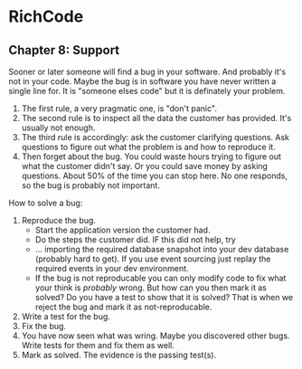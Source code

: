 # RichCode
## Chapter 8: Support

Sooner or later someone will find a bug in your software. And probably it's not in your code. Maybe the bug is in software you have never written a single line for. It is "someone elses code" but it is definately your problem. 

1. The first rule, a very pragmatic one, is "don't panic".
2. The second rule is to inspect all the data the customer has provided. It's usually not enough.
3. The third rule is accordingly: ask the customer clarifying questions. Ask questions to figure out what the problem is and how to reproduce it. 
4. Then forget about the bug. You could waste hours trying to figure out what the customer didn't say. Or you could save money by asking questions. About 50% of the time you can stop here. No one responds, so the bug is probably not important.

How to solve a bug:

1. Reproduce the bug. 
	* Start the application version the customer had.
	* Do the steps the customer did. IF this did not help, try
	* … importing the required database snapshot into your dev database (probably hard to get). If you use event sourcing just replay the required events in your dev environment.
	* If the bug is not reproducable you can only modify code to fix what your think is *probably* wrong. But how can you then mark it as solved? Do you have a test to show that it is solved?  That is when we reject the bug and mark it as not-reproducable.
2. Write a test for the bug.
3. Fix the bug.
4. You have now seen what was wring. Maybe you discovered other bugs. Write tests for them and fix them as well.
4. Mark as solved. The evidence is the passing test(s).

